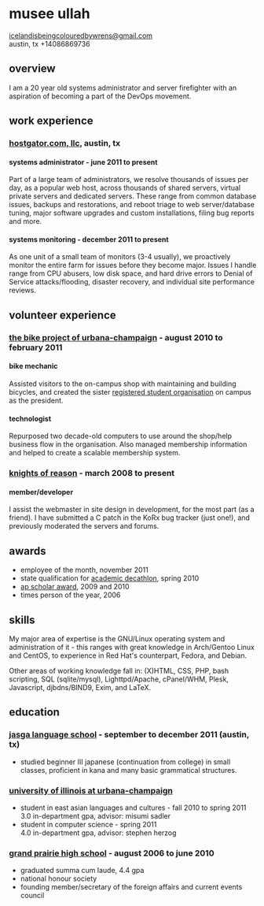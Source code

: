 # musee ullah

<icelandisbeingcolouredbywrens@gmail.com>  
austin, tx 
+14086869736  

## overview

I am a 20 year old systems administrator and server firefighter with an aspiration of becoming a part of the DevOps movement.

## work experience

### [hostgator.com, llc][], austin, tx

#### systems administrator - june 2011 to present

Part of a large team of administrators, we resolve thousands of issues per day, as a popular web host, across thousands of shared servers, virtual private servers and dedicated servers. These range from common database issues, backups and restorations, and reboot triage to web server/database tuning, major software upgrades and custom installations, filing bug reports and more.

#### systems monitoring - december 2011 to present

As one unit of a small team of monitors (3-4 usually), we proactively monitor the entire farm for issues before they become major. Issues I handle range from CPU abusers, low disk space, and hard drive errors to Denial of Service attacks/flooding, disaster recovery, and individual site performance reviews.

## volunteer experience

### [the bike project of urbana-champaign][] - august 2010 to february 2011

#### bike mechanic

Assisted visitors to the on-campus shop with maintaining and building bicycles, and created the sister [registered student organisation][] on campus as the president.

#### technologist

Repurposed two decade-old computers to use around the shop/help business flow in the organisation. Also managed membership information and helped to create a scalable membership system.

### [knights of reason][] - march 2008 to present

#### member/developer

I assist the webmaster in site design in development, for the most part (as a friend). I have submitted a C patch in the KoRx bug tracker (just one!), and previously moderated the servers and forums.

## awards

- employee of the month, november 2011
- state qualification for [academic decathlon][], spring 2010
- [ap scholar award][], 2009 and 2010
- times person of the year, 2006

## skills

My major area of expertise is the GNU/Linux operating system and administration of it - this ranges with great knowledge in Arch/Gentoo Linux and CentOS, to experience in Red Hat's counterpart, Fedora, and Debian.

Other areas of working knowledge fall in: (X)HTML, CSS, PHP, bash scripting, SQL (sqlite/mysql), Lighttpd/Apache, cPanel/WHM, Plesk, Javascript, djbdns/BIND9, Exim, and LaTeX.

## education

### [jasga language school][] - september to december 2011 (austin, tx)

- studied beginner III japanese (continuation from college) in small classes, proficient in kana and many basic grammatical structures.

### [university of illinois at urbana-champaign][]

- student in east asian languages and cultures - fall 2010 to spring 2011  
  3.0 in-department gpa, advisor: misumi sadler
- student in computer science - spring 2011  
  4.0 in-department gpa, advisor: stephen herzog

### [grand prairie high school][] - august 2006 to june 2010

- graduated summa cum laude, 4.4 gpa
- national honour society
- founding member/secretary of the foreign affairs and current events council

[hostgator.com, llc]: http://www.hostgator.com
[university of illinois at urbana-champaign]: http://www.illinois.edu
[grand prairie high school]: http://gphs.gpisd.org
[the bike project of urbana-champaign]: http://thebikeproject.org
[registered student organisation]: http://www.union.uiuc.edu/involvement/rso
[knights of reason]: http://www.knightsofreason.net
[academic decathlon]: http://usad.org
[jasga language school]: http://www.jasga.org/news/announcements/fall-2011-japanese-language-program
[ap scholar award]: http://www.collegeboard.com/student/testing/ap/scholarawards.html
